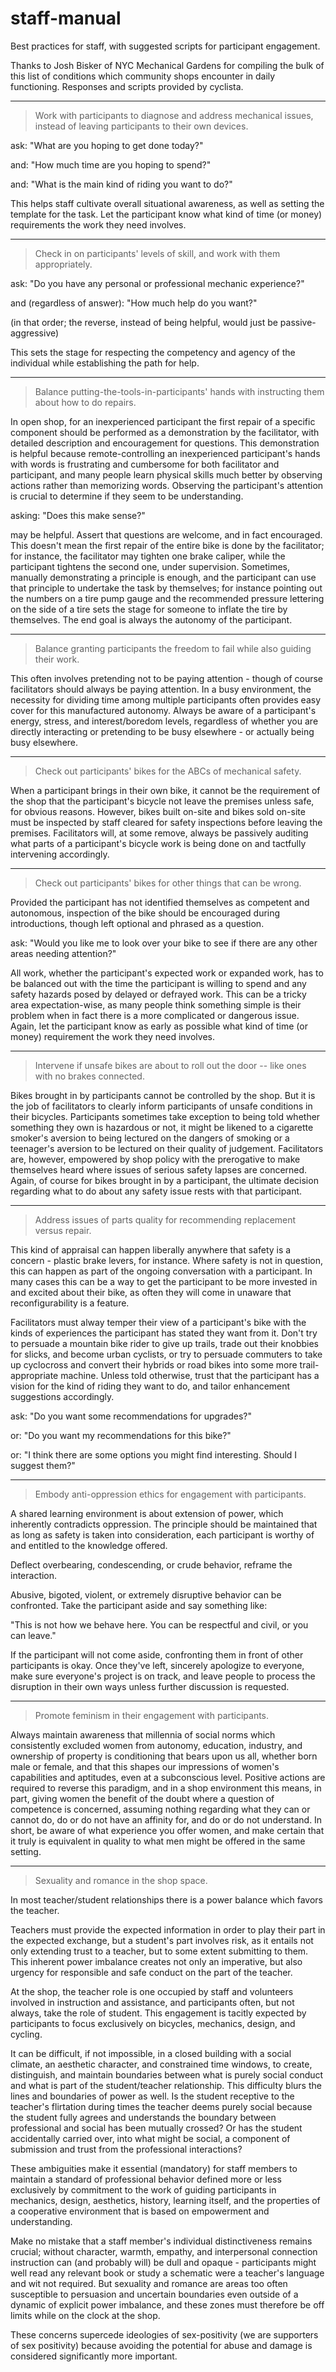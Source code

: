 # staff-manual
Best practices for staff, with suggested scripts for participant engagement.

Thanks to Josh Bisker of NYC Mechanical Gardens for compiling the
bulk of this list of conditions which community shops encounter in
daily functioning. Responses and scripts provided by cyclista.

----

>    Work with participants to diagnose and address mechanical issues,
>    instead of leaving participants to their own devices.

ask:
"What are you hoping to get done today?"

and:
"How much time are you hoping to spend?"

and:
"What is the main kind of riding you want to do?"

This helps staff cultivate overall situational awareness, as well as
setting the template for the task. Let the participant know what kind
of time (or money) requirements the work they need involves.

----

>    Check in on participants' levels of skill, and work with them
>    appropriately.

ask:
"Do you have any personal or professional mechanic experience?"

and (regardless of answer):
"How much help do you want?"

(in that order; the reverse, instead of being helpful, would just be
passive-aggressive)

This sets the stage for respecting the competency and agency of the
individual while establishing the path for help.

----

>    Balance putting-the-tools-in-participants' hands with instructing
>    them about how to do repairs.

In open shop, for an inexperienced participant the first repair of a
specific component should be performed as a demonstration by the
facilitator, with detailed description and encouragement for questions.
This demonstration is helpful because remote-controlling an inexperienced
participant's hands with words is frustrating and cumbersome for both
facilitator and participant, and many people learn physical skills much
better by observing actions rather than memorizing words. Observing the
participant's attention is crucial to determine if they seem to be
understanding.

asking:
"Does this make sense?"

may be helpful. Assert that questions are welcome, and in fact
encouraged. This doesn't mean the first repair of the entire bike is
done by the facilitator; for instance, the facilitator may tighten one
brake caliper, while the participant tightens the second one, under
supervision. Sometimes, manually demonstrating a principle is enough,
and the participant can use that principle to undertake the task by
themselves; for instance pointing out the numbers on a tire pump gauge
and the recommended pressure lettering on the side of a tire sets the
stage for someone to inflate the tire by themselves. The end goal is
always the autonomy of the participant.

----

>    Balance granting participants the freedom to fail while also guiding
>    their work.

This often involves pretending not to be paying attention - though of course
facilitators should always be paying attention. In a busy environment, the
necessity for dividing time among multiple participants often provides easy
cover for this manufactured autonomy. Always be aware of a participant's
energy, stress, and interest/boredom levels, regardless of whether you are
directly interacting or pretending to be busy elsewhere - or actually being
busy elsewhere.

----

>    Check out participants' bikes for the ABCs of mechanical safety.

When a participant brings in their own bike, it cannot be the requirement
of the shop that the participant's bicycle not leave the premises unless
safe, for obvious reasons. However, bikes built on-site and bikes sold
on-site must be inspected by staff cleared for safety inspections before
leaving the premises. Facilitators will, at some remove, always be passively
auditing what parts of a participant's bicycle work is being done on and
tactfully intervening accordingly.

----

>    Check out participants' bikes for other things that can be wrong.

Provided the participant has not identified themselves as competent and
autonomous, inspection of the bike should be encouraged during introductions,
though left optional and phrased as a question.

ask:
"Would you like me to look over your bike to see if there are any other areas
needing attention?"

All work, whether the participant's expected work or expanded work, has to
be balanced out with the time the participant is willing to spend and any
safety hazards posed by delayed or defrayed work. This can be a tricky area
expectation-wise, as many people think something simple is their problem
when in fact there is a more complicated or dangerous issue. Again, let the
participant know as early as possible what kind of time (or money)
requirement the work they need involves.

----

>    Intervene if unsafe bikes are about to roll out the door -- like
>    ones with no brakes connected.

Bikes brought in by participants cannot be controlled by the shop. But it is
the job of facilitators to clearly inform participants of unsafe conditions
in their bicycles. Participants sometimes take exception to being told
whether something they own is hazardous or not, it might be likened to a
cigarette smoker's aversion to being lectured on the dangers of smoking or a
teenager's aversion to be lectured on their quality of judgement. Facilitators
are, however, empowered by shop policy with the prerogative to make themselves
heard where issues of serious safety lapses are concerned. Again, of course
for bikes brought in by a participant, the ultimate decision regarding what
to do about any safety issue rests with that participant.

----

>    Address issues of parts quality for recommending replacement versus
>    repair.

This kind of appraisal can happen liberally anywhere that safety is a
concern - plastic brake levers, for instance. Where safety is not in question,
this can happen as part of the ongoing conversation with a participant. In
many cases this can be a way to get the participant to be more invested in
and excited about their bike, as often they will come in unaware that
reconfigurability is a feature.

Facilitators must alway temper their view of a participant's bike with
the kinds of experiences the participant has stated they want from it. Don't
try to persuade a mountain bike rider to give up trails, trade out their
knobbies for slicks, and become urban cyclists, or try to persuade commuters
to take up cyclocross and convert their hybrids or road bikes into some more
trail-appropriate machine. Unless told otherwise, trust that the participant
has a vision for the kind of riding they want to do, and tailor enhancement
suggestions accordingly.

ask:
"Do you want some recommendations for upgrades?"

or:
"Do you want my recommendations for this bike?"

or:
"I think there are some options you might find interesting. Should I
suggest them?"

----

>    Embody anti-oppression ethics for engagement with participants.

A shared learning environment is about extension of power, which inherently
contradicts oppression. The principle should be maintained that as long as
safety is taken into consideration, each participant is worthy of and
entitled to the knowledge offered.

Deflect overbearing, condescending, or crude behavior, reframe the
interaction.

Abusive, bigoted, violent, or extremely disruptive behavior
can be confronted. Take the participant aside and say something like:

"This is not how we behave here. You can be respectful and civil, or you can
leave."

If the participant will not come aside, confronting them in front of other
participants is okay. Once they've left, sincerely apologize to everyone,
make sure everyone's project is on track, and leave people to process the
disruption in their own ways unless further discussion is requested.

----

>    Promote feminism in their engagement with participants.

Always maintain awareness that millennia of social norms which consistently
excluded women from autonomy, education, industry, and ownership of property
is conditioning that bears upon us all, whether born male or female, and that
this shapes our impressions of women's capabilities and aptitudes, even at a
subconscious level. Positive actions are required to reverse this paradigm,
and in a shop environment this means, in part, giving women the benefit of the
doubt where a question of competence is concerned, assuming nothing regarding
what they can or cannot do, do or do not have an affinity for, and do or do
not understand. In short, be aware of what experience you offer women, and
make certain that it truly is equivalent in quality to what men might be
offered in the same setting.

----

>    Sexuality and romance in the shop space.

In most teacher/student relationships there is a power balance which favors
the teacher.

Teachers must provide the expected information in order to play their part
in the expected exchange, but a student's part involves risk, as it entails
not only extending trust to a teacher, but to some extent submitting to
them. This inherent power imbalance creates not only an imperative, but
also urgency for responsible and safe conduct on the part of the teacher.

At the shop, the teacher role is one occupied by staff and volunteers involved
in instruction and assistance, and participants often, but not always, take
the role of student. This engagement is tacitly expected by participants to
focus exclusively on bicycles, mechanics, design, and cycling.

It can be difficult, if not impossible, in a closed building with a social
climate, an aesthetic character, and constrained time windows, to create,
distinguish, and maintain boundaries between what is purely social conduct
and what is part of the student/teacher relationship. This difficulty blurs
the lines and boundaries of power as well. Is the student receptive to the
teacher's flirtation during times the teacher deems purely social because
the student fully agrees and understands the boundary between professional
and social has been mutually crossed? Or has the student accidentally
carried over, into what might be social, a component of submission and trust
from the professional interactions?

These ambiguities make it essential (mandatory) for staff members to
maintain a standard of professional behavior defined more or less exclusively
by commitment to the work of guiding participants in mechanics, design,
aesthetics, history, learning itself, and the properties of a cooperative
environment that is based on empowerment and understanding.

Make no mistake that a staff member's individual distinctiveness remains
crucial; without character, warmth, empathy, and interpersonal connection
instruction can (and probably will) be dull and opaque - participants might
well read any relevant book or study a schematic were a teacher's language
and wit not required. But sexuality and romance are areas too often
susceptible to persuasion and uncertain boundaries even outside of a dynamic
of explicit power imbalance, and these zones must therefore be off limits
while on the clock at the shop.

These concerns supercede ideologies of sex-positivity (we are supporters of
sex positivity) because avoiding the potential for abuse and damage is
considered significantly more important.
